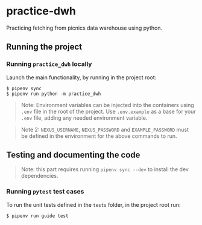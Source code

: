 # practice-dwh

Practicing fetching from picnics data warehouse using python.

## Running the project

### Running `practice_dwh` locally

Launch the main functionality, by running in the project root:

```shell
$ pipenv sync
$ pipenv run python -m practice_dwh
```

> Note: Environment variables can be injected into the containers using `.env` file in
> the root of the project. Use `.env.example` as a base for your `.env` file, adding any
> needed environment variable.

> Note 2: `NEXUS_USERNAME`, `NEXUS_PASSWORD` and `EXAMPLE_PASSWORD` must be defined in
> the environment for the above commands to run.

## Testing and documenting the code

> Note: this part requires running `pipenv sync --dev` to install the dev dependencies.

### Running `pytest` test cases

To run the unit tests defined in the `tests` folder, in the project root run:

```shell
$ pipenv run guide test
```
